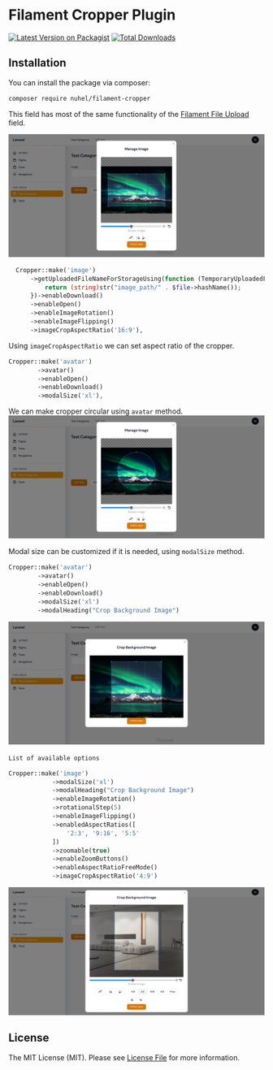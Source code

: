 # Filament Cropper Plugin

[![Latest Version on Packagist](https://img.shields.io/packagist/v/nuhel/filament-cropper.svg?style=flat-square)](https://packagist.org/packages/nuhel/filament-cropper)
[![Total Downloads](https://img.shields.io/packagist/dt/nuhel/filament-cropper.svg?style=flat-square)](https://packagist.org/packages/nuhel/filament-croppie)


## Installation

You can install the package via composer:

```bash
composer require nuhel/filament-cropper
```

This field has most of the same functionality of the [Filament File Upload](https://filamentphp.com/docs/2.x/forms/fields#file-upload) field.

![screenshot of square croppie](./images/example.png)
```php
  Cropper::make('image')
      ->getUploadedFileNameForStorageUsing(function (TemporaryUploadedFile $file): string {
          return (string)str("image_path/" . $file->hashName());
      })->enableDownload()
      ->enableOpen()
      ->enableImageRotation()
      ->enableImageFlipping()
      ->imageCropAspectRatio('16:9'),
```
Using `imageCropAspectRatio` we can set aspect ratio of the cropper.

```php
Cropper::make('avatar')
        ->avatar()
        ->enableOpen()
        ->enableDownload()
        ->modalSize('xl'),
```
We can make cropper circular using `avatar` method.
![screenshot of big modal](./images/circural-example.png)

Modal size can be customized if it is needed,
using `modalSize` method.
```php
Cropper::make('avatar')
        ->avatar()
        ->enableOpen()
        ->enableDownload()
        ->modalSize('xl')
        ->modalHeading("Crop Background Image")
```
![screenshot of big modal](./images/xl-modal-example.png)

`List of available options`

```php
Cropper::make('image')
            ->modalSize('xl')
            ->modalHeading("Crop Background Image")
            ->enableImageRotation()
            ->rotationalStep(5)
            ->enableImageFlipping()
            ->enabledAspectRatios([
                '2:3', '9:16', '5:5'
            ])
            ->zoomable(true)
            ->enableZoomButtons()
            ->enableAspectRatioFreeMode()
            ->imageCropAspectRatio('4:9')
```
![screenshot of big modal](./images/all-options.png)

## License

The MIT License (MIT). Please see [License File](LICENSE.md) for more information.

